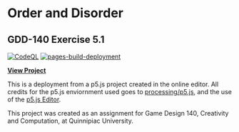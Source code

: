 # Order and Disorder
## GDD-140 Exercise 5.1

[![CodeQL](https://github.com/LittleTealeaf/GDD-140-Exercise-5.1/actions/workflows/codeql-analysis.yml/badge.svg)](https://github.com/LittleTealeaf/GDD-140-Exercise-5.1/actions/workflows/codeql-analysis.yml) [![pages-build-deployment](https://github.com/LittleTealeaf/GDD-140-Exercise-5.1/actions/workflows/pages/pages-build-deployment/badge.svg)](https://github.com/LittleTealeaf/GDD-140-Exercise-5.1/actions/workflows/pages/pages-build-deployment)

[**View Project**](https://littletealeaf.github.io/GDD-140-Exercise-5.1/)

This is a deployment from a p5.js project created in the online editor. All credits for the p5.js enviornment used goes to [processing/p5.js](https://github.com/processing/p5.js), and the use of the [p5.js Editor](https://editor.p5js.org/).

This project was created as an assignment for Game Design 140, Creativity and Computation, at Quinnipiac University.
